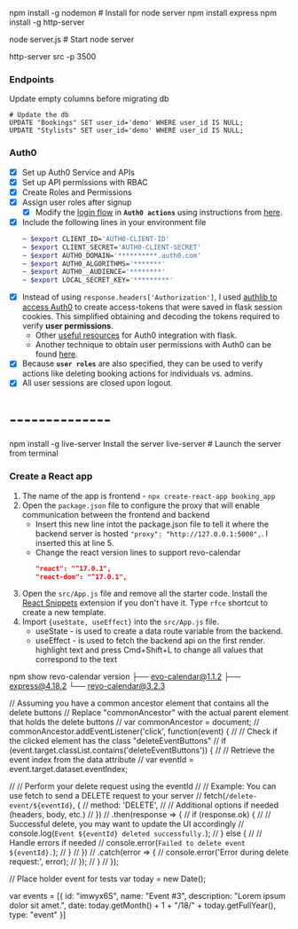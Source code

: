 

npm install -g nodemon # Install for node server
npm install express
npm install -g http-server

node server.js # Start node server

http-server src -p 3500

### Endpoints

Update empty columns before migrating db
```psql
# Update the db 
UPDATE "Bookings" SET user_id='demo' WHERE user_id IS NULL;
UPDATE "Stylists" SET user_id='demo' WHERE user_id IS NULL;
```


### Auth0
- [x] Set up Auth0 Service and APIs
- [x] Set up API permissions with RBAC
- [x] Create Roles and Permissions
- [x] Assign user roles after signup
    - [x] Modify the [login flow](https://auth0.com/docs/customize/actions/flows-and-triggers/login-flow#add-user-roles-to-id-and-access-tokens) in **`Auth0 actions`** using instructions from [here](https://www.youtube.com/watch?v=CZxfMD8lXg8).
- [x] Include the following lines in your environment file
    ```bash
    ~ $export CLIENT_ID='AUTH0-CLIENT-ID'
    ~ $export CLIENT_SECRET='AUTH0-CLIENT-SECRET'
    ~ $export AUTH0_DOMAIN='**********.auth0.com'
    ~ $export AUTH0_ALGORITHMS='*******'
    ~ $export AUTH0__AUDIENCE='********'
    ~ $export LOCAL_SECRET_KEY='*********'
    ```
- [x] Instead of using `response.headers['Authorization']`, I used [authlib to access Auth0](https://developer.auth0.com/resources/guides/web-app/flask/basic-authentication#configure-flask-with-auth-0) to create access-tokens that were saved in flask session cookies. This simplified obtaining and decoding the tokens required to verify **user permissions**.
    - Other [useful resources](https://auth0.com/docs/quickstart/webapp/python/interactive) for Auth0 integration with flask.
    - Another technique to obtain user permissions with Auth0 can be found [here](https://auth0.com/docs/quickstart/backend/python/interactive).
- [x] Because **`user roles`** are also specified, they can be used to verify actions like deleting booking actions for individuals vs. admins.
- [x] All user sessions are closed upon logout.

# --------------
npm install -g live-server Install the server
live-server # Launch the server from terminal



### Create a React app
1. The name of the app is frontend - `npx create-react-app booking_app`
2. Open the `package.json` file to configure the proxy that will enable communication between the frontend and backend
    - Insert this new line intot the package.json file to tell it where the backend server is hosted `"proxy": "http://127.0.0.1:5000",`. I inserted this at line 5.
    - Change the react version lines to support revo-calendar
        ```json
        "react": "^17.0.1",
        "react-dom": "^17.0.1",
        ```
3. Open the `src/App.js` file and remove all the starter code. Install the [React Snippets](https://marketplace.visualstudio.com/items?itemName=dsznajder.es7-react-js-snippets) extension if you don't have it. Type `rfce` shortcut to create a new template.
4. Import `{useState, useEffect}` into the `src/App.js` file.
    - useState - is used to create a data route variable from the backend.
    - useEffect - is used to fetch the backend api on the first render.
highlight text and press Cmd+Shift+L to change all values that correspond to the text

npm show revo-calendar version
├── evo-calendar@1.1.2
├── express@4.18.2
└── revo-calendar@3.2.3



// Assuming you have a common ancestor element that contains all the delete buttons
// Replace "commonAncestor" with the actual parent element that holds the delete buttons
// var commonAncestor = document;
// commonAncestor.addEventListener('click', function(event) {
//     // Check if the clicked element has the class "deleteEventButtons"
//     if (event.target.classList.contains('deleteEventButtons')) {
//         // Retrieve the event index from the data attribute
//         var eventId = event.target.dataset.eventIndex;

//         // Perform your delete request using the eventId
//         // Example: You can use fetch to send a DELETE request to your server
//         fetch(`/delete-event/${eventId}`, {
//             method: 'DELETE',
//             // Additional options if needed (headers, body, etc.)
//         })
//         .then(response => {
//             if (response.ok) {
//                 // Successful delete, you may want to update the UI accordingly
//                 console.log(`Event ${eventId} deleted successfully.`);
//             } else {
//                 // Handle errors if needed
//                 console.error(`Failed to delete event ${eventId}.`);
//             }
//         })
//         .catch(error => {
//             console.error('Error during delete request:', error);
//         });
//     }
// });

// Place holder event for tests
var today = new Date();

var events = [{
    id: "imwyx6S",
    name: "Event #3",
    description: "Lorem ipsum dolor sit amet.",
    date: today.getMonth() + 1 + "/18/" + today.getFullYear(),
    type: "event"
}]